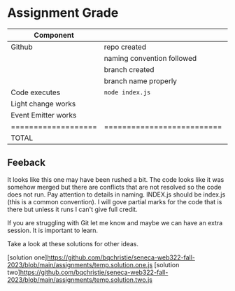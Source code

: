 # Assignment Grade

| Component           |                            | Points  | Grade |
| ------------------- | -------------------------- | ------- | ----- |
| Github              | repo created               | 10      | 10    |
|                     | naming convention followed | 10      | 10    |
|                     | branch created             | 10      | 0     |
|                     | branch name properly       | 10      | 0     |
| Code executes       | `node index.js`            | 20      | 5     |
| Light change works  |                            | 20      | 10    |
| Event Emitter works |                            | 20      | 10    |
| =================== | ========================== | ======= | ===== |
| TOTAL               |                            | 100     | 45    |

## Feeback

It looks like this one may have been rushed a bit. The code looks like
it was somehow merged but there are conflicts that are not resolved so the
code does not run. Pay attention to details in naming. INDEX.js should be index.js (this is a common convention). I will gove partial marks for the code that is there but unless it runs I can't give full credit.

If you are struggling with Git let me know and maybe we can have an extra session. It is important to learn.

Take a look at these solutions for other ideas.

[solution one]https://github.com/bqchristie/seneca-web322-fall-2023/blob/main/assignments/temp.solution.one.js
[solution two]https://github.com/bqchristie/seneca-web322-fall-2023/blob/main/assignments/temp.solution.two.js
